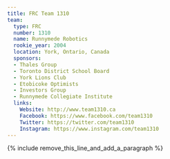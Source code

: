 ```yaml
---
title: FRC Team 1310
team:
  type: FRC
  number: 1310
  name: Runnymede Robotics
  rookie_year: 2004
  location: York, Ontario, Canada
  sponsors:
  - Thales Group
  - Toronto District School Board
  - York Lions Club
  - Etobicoke Optimists
  - Investors Group
  - Runnymede Collegiate Institute
  links:
    Website: http://www.team1310.ca
    Facebook: https://www.facebook.com/team1310
    Twitter: https://twitter.com/team1310
    Instagram: https://www.instagram.com/team1310
---
```


{% include remove_this_line_and_add_a_paragraph %}